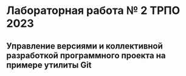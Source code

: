 # Лабораторная работа № 2 ТРПО 2023
## Управление версиями и коллективной разработкой программного проекта на примере утилиты Git